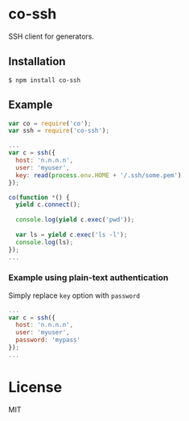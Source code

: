 
# co-ssh

  SSH client for generators.

## Installation

```
$ npm install co-ssh
```

## Example

```js
var co = require('co');
var ssh = require('co-ssh');

...
var c = ssh({
  host: 'n.n.n.n',
  user: 'myuser',
  key: read(process.env.HOME + '/.ssh/some.pem')
});

co(function *() {
  yield c.connect();
  
  console.log(yield c.exec('pwd'));
  
  var ls = yield c.exec('ls -l');
  console.log(ls);
});
...
```

### Example using plain-text authentication
Simply replace `key` option with `password`

```js
...
var c = ssh({
  host: 'n.n.n.n',
  user: 'myuser',
  password: 'mypass'
});
...

```

# License

  MIT